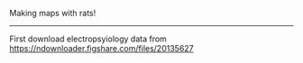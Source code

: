 Making maps with rats!

----------------------------------------

First download electropsyiology data from 
https://ndownloader.figshare.com/files/20135627